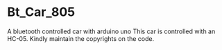 # Bt_Car_805
A bluetooth controlled car with arduino uno
This car is controlled with an HC-05.
Kindly maintain the copyrights on the code.
